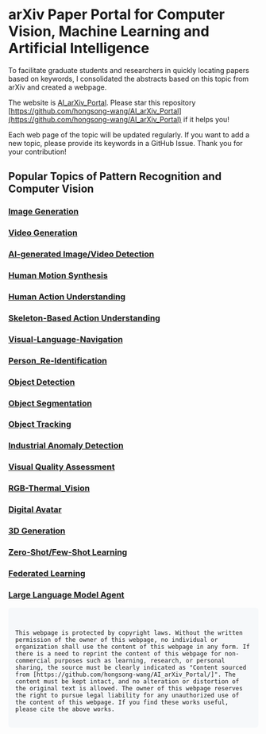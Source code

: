 # arXiv Paper Portal for Computer Vision, Machine Learning and Artificial Intelligence

To facilitate graduate students and researchers in quickly locating papers based on keywords, I consolidated the abstracts based on this topic from arXiv and created a webpage.

The website is [AI_arXiv_Portal](https://hongsong-wang.github.io/AI_arXiv_Portal/). Please star this repository [https://github.com/hongsong-wang/AI_arXiv_Portal](https://github.com/hongsong-wang/AI_arXiv_Portal) if it helps you! 

Each web page of the topic will be updated regularly. If you want to add a new topic, please provide its keywords in a GitHub Issue. Thank you for your contribution!

## Popular Topics of Pattern Recognition and Computer Vision

### [Image Generation](https://hongsong-wang.github.io/Image_Generation/)

### [Video Generation](https://hongsong-wang.github.io/Video_Generation/)

### [AI-generated Image/Video Detection](https://hongsong-wang.github.io/Visual_Deepfake/) 

### [Human Motion Synthesis](https://hongsong-wang.github.io/HumanMotion/)

### [Human Action Understanding](https://hongsong-wang.github.io/ActionUnderstanding/)

### [Skeleton-Based Action Understanding](https://hongsong-wang.github.io/Skeleton-Based-Action/)

### [Visual-Language-Navigation](https://hongsong-wang.github.io/Visual-Language-Navigation/)

### [Person_Re-Identification](https://hongsong-wang.github.io/Person_Re-Identification/) 

### [Object Detection](https://hongsong-wang.github.io/Object_Detection/)

### [Object Segmentation](https://hongsong-wang.github.io/Object_Segmentation/)

### [Object Tracking](https://hongsong-wang.github.io/Object_Tracking/)

### [Industrial Anomaly Detection](https://hongsong-wang.github.io/Industrial_Anomaly_Detection/)

### [Visual Quality Assessment](https://hongsong-wang.github.io/Quality_Assessment/)

### [RGB-Thermal_Vision](https://hongsong-wang.github.io/RGB-Thermal_Vision/)

### [Digital Avatar](https://hongsong-wang.github.io/Digital_Avatar/)

### [3D Generation](https://hongsong-wang.github.io/3D_Generation/)

### [Zero-Shot/Few-Shot Learning](https://hongsong-wang.github.io/Few_Zero_Shot_Learning/)

### [Federated Learning](https://hongsong-wang.github.io/Federated_Learning/)

### [Large Language Model Agent](https://hongsong-wang.github.io/LLM_Agent/)



<div style="background-color: #f6f8fa; padding: 1em; border-radius: 6px; font-family: monospace; white-space: pre-wrap;">
<code>
This webpage is protected by copyright laws. Without the written permission of the owner of this webpage, no individual or organization shall use the content of this webpage in any form. If there is a need to reprint the content of this webpage for non-commercial purposes such as learning, research, or personal sharing, the source must be clearly indicated as "Content sourced from [https://github.com/hongsong-wang/AI_arXiv_Portal/]". The content must be kept intact, and no alteration or distortion of the original text is allowed. The owner of this webpage reserves the right to pursue legal liability for any unauthorized use of the content of this webpage. If you find these works useful, please cite the above works.
</code>
</div>
